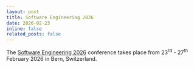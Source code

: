 ```yaml
---
layout: post
title: Software Engineering 2026
date: 2026-02-23
inline: false
related_posts: false
---
```


The [Software Engineering 2026](https://se2026.inf.unibe.ch/en/) conference takes place from 23<sup>rd</sup> - 27<sup>th</sup> February 2026 in Bern, Switzerland.
